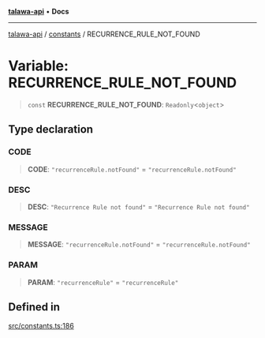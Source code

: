 [**talawa-api**](../../README.md) • **Docs**

***

[talawa-api](../../modules.md) / [constants](../README.md) / RECURRENCE\_RULE\_NOT\_FOUND

# Variable: RECURRENCE\_RULE\_NOT\_FOUND

> `const` **RECURRENCE\_RULE\_NOT\_FOUND**: `Readonly`\<`object`\>

## Type declaration

### CODE

> **CODE**: `"recurrenceRule.notFound"` = `"recurrenceRule.notFound"`

### DESC

> **DESC**: `"Recurrence Rule not found"` = `"Recurrence Rule not found"`

### MESSAGE

> **MESSAGE**: `"recurrenceRule.notFound"` = `"recurrenceRule.notFound"`

### PARAM

> **PARAM**: `"recurrenceRule"` = `"recurrenceRule"`

## Defined in

[src/constants.ts:186](https://github.com/PalisadoesFoundation/talawa-api/blob/fe65d855b3d1e3e4af621340e7e8bfa0325634c1/src/constants.ts#L186)
